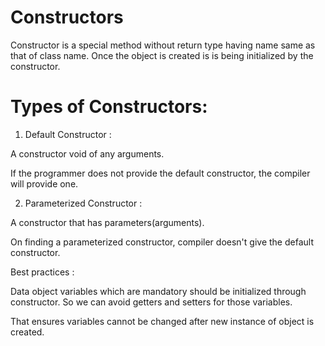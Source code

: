 # Constructors 
Constructor is a special method without return type having name same as that of class name. Once the object is created is is being initialized by the constructor.

# Types of Constructors: 

1. Default Constructor : 

A constructor void of any arguments. 

If the programmer does not provide the default constructor, the compiler will provide one.

2. Parameterized Constructor : 

A constructor that has parameters(arguments).

On finding a parameterized constructor, compiler doesn't give the default constructor.

Best practices : 

Data object variables which are mandatory should be initialized through constructor. So we can avoid getters and setters for those variables.

That ensures variables cannot be changed after new instance of object is created.
